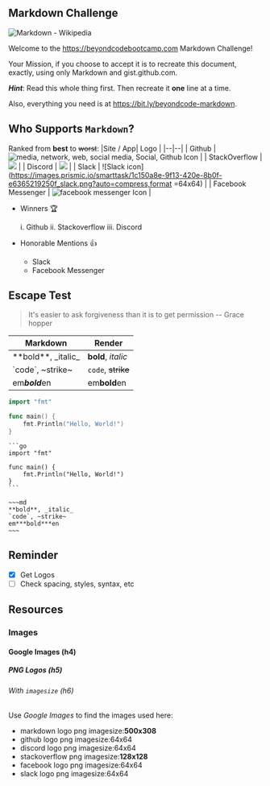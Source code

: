 ## Markdown Challenge
![Markdown - Wikipedia](https://upload.wikimedia.org/wikipedia/commons/thumb/4/48/Markdown-mark.svg/800px-Markdown-mark.svg.png)

Welcome to the https://beyondcodebootcamp.com Markdown Challenge!

Your Mission, if you choose to accept it is to recreate this document, exactly, using only Markdown and gist.github.com.

***Hint***: Read this whole thing first. Then recreate it **one** line at a time.

Also, everything you need is at https://bit.ly/beyondcode-markdown.

## Who Supports ```Markdown```? 
Ranked from **best** to ~~worst~~:
|Site / App| Logo |
|--|--|
| Github | ![media, network, web, social media, Social, Github Icon](https://www.shareicon.net/data/64x64/2017/03/07/880593_media_512x512.png) |
| StackOverflow | ![](https://blog.grio.com/wp-content/uploads/2012/09/stackoverflow.png) |
| Discord | ![](https://de.filester.net/images/apps/discord.webp) |
| Slack | ![Slack icon](https://images.prismic.io/smarttask/1c150a8e-9f13-420e-8b0f-e6365219250f_slack.png?auto=compress,format =64x64) |
| Facebook Messenger | ![facebook messenger Icon](https://www.shareicon.net/data/64x64/2016/07/10/119903_facebook-messenger_512x512.png) |

- Winners :trophy:

	i. Github
	ii. Stackoverflow
	iii. Discord
- Honorable Mentions 👍
	- Slack
	- Facebook Messenger

## Escape Test
> It's easier to ask forgiveness
> than it is to get permission 
> -- Grace hopper
> 
|**Markdown**| **Render** |
|--|--|
| \*\*bold\*\*,  _italic\_ | **bold**, _italic_ |
| \`code\`, \~strike~ | `code`, ~~strike~~|
| em***bold***en | em**bold**en |

```go
import "fmt"

func main() {
    fmt.Println("Hello, World!")
}
```

    ```go
    import "fmt"
    
    func main() {
	    fmt.Println("Hello, World!")
	}
	```
```
~~~md
**bold**, _italic_
`code`, ~strike~
em***bold***en
~~~
```
## Reminder 

 - [x] Get Logos
 - [ ] Check spacing, styles, syntax, etc
 
## Resources
### Images
#### Google Images (h4)
##### PNG Logos (h5)
###### With `imagesize` (h6)
Use _Google Images_ to find the images used here:
 - markdown logo png imagesize:**500x308**
 - github logo png imagesize:64x64
 - discord logo png imagesize:64x64
 - stackoverflow png imagesize:**128x128**
 - facebook logo png imagesize:64x64
 - slack logo png imagesize:64x64

